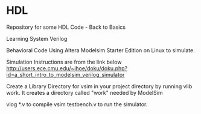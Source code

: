 # HDL
Repository for some HDL Code - Back to Basics

Learning System Verilog

Behavioral Code 
Using Altera Modelsim Starter Edition on Linux to simulate.

Simulation Instructions are from the link below
http://users.ece.cmu.edu/~jhoe/doku/doku.php?id=a_short_intro_to_modelsim_verilog_simulator


Create a Library Directory for vsim in your project directory by running vlib work. It creates a directory called "work" 
needed by ModelSim

vlog *.v to compile
vsim testbench.v to run the simulator. 


